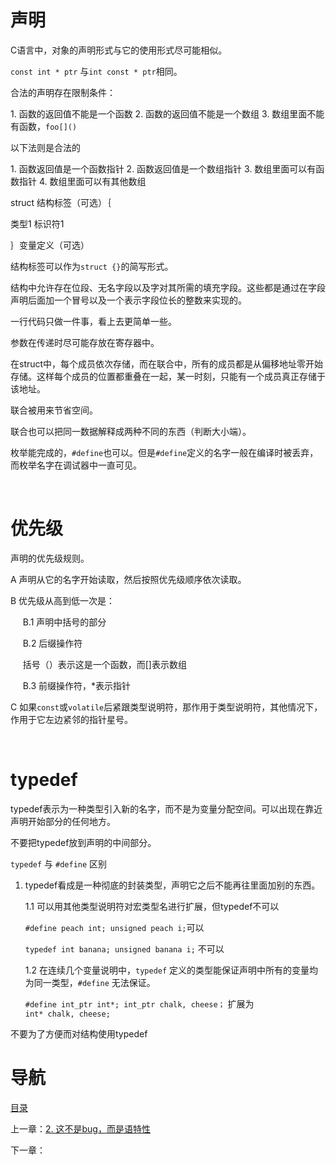 # 声明

C语言中，对象的声明形式与它的使用形式尽可能相似。

`const int * ptr` 与`int const * ptr`相同。

合法的声明存在限制条件：

1. 函数的返回值不能是一个函数
2. 函数的返回值不能是一个数组
3. 数组里面不能有函数，`foo[]()`

以下法则是合法的

1. 函数返回值是一个函数指针
2. 函数返回值是一个数组指针
3. 数组里面可以有函数指针
4. 数组里面可以有其他数组

struct 结构标签（可选）｛

类型1 标识符1

｝变量定义（可选）

结构标签可以作为`struct {}`的简写形式。

结构中允许存在位段、无名字段以及字对其所需的填充字段。这些都是通过在字段声明后面加一个冒号以及一个表示字段位长的整数来实现的。

一行代码只做一件事，看上去更简单一些。

参数在传递时尽可能存放在寄存器中。

在struct中，每个成员依次存储，而在联合中，所有的成员都是从偏移地址零开始存储。这样每个成员的位置都重叠在一起，某一时刻，只能有一个成员真正存储于该地址。

联合被用来节省空间。

联合也可以把同一数据解释成两种不同的东西（判断大小端）。

枚举能完成的，`#define`也可以。但是`#define`定义的名字一般在编译时被丢弃，而枚举名字在调试器中一直可见。

 

# 优先级

声明的优先级规则。

A 声明从它的名字开始读取，然后按照优先级顺序依次读取。

B 优先级从高到低一次是：

     B.1 声明中括号的部分

     B.2 后缀操作符

     括号（）表示这是一个函数，而[]表示数组

     B.3 前缀操作符，*表示指针

C 如果`const`或`volatile`后紧跟类型说明符，那作用于类型说明符，其他情况下，作用于它左边紧邻的指针星号。

 

# typedef

typedef表示为一种类型引入新的名字，而不是为变量分配空间。可以出现在靠近声明开始部分的任何地方。

不要把typedef放到声明的中间部分。

`typedef` 与 `#define` 区别

1. typedef看成是一种彻底的封装类型，声明它之后不能再往里面加别的东西。

    1.1 可以用其他类型说明符对宏类型名进行扩展，但typedef不可以

    `#define peach int; unsigned peach i;`可以

    `typedef int banana; unsigned banana i;` 不可以

    1.2 在连续几个变量说明中，`typedef` 定义的类型能保证声明中所有的变量均为同一类型，`#define` 无法保证。

    `#define int_ptr int*; int_ptr chalk, cheese；` 扩展为 `int* chalk, cheese;`

不要为了方便而对结构使用typedef

# 导航

[目录](README.md)

上一章：[2. 这不是bug，而是语特性](2. 这不是bug，而是语言特性.md)

下一章：